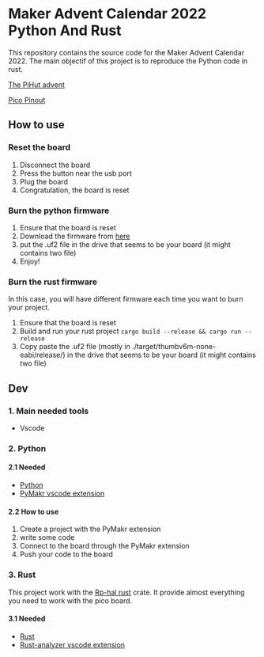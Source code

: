 # Maker Advent Calendar 2022 Python And Rust

This repository contains the source code for the Maker Advent Calendar 2022. The main objectif of this project is to reproduce the Python code in rust.

[The PiHut advent](https://thepihut.com/pages/advent)

[Pico Pinout](https://cdn.shopify.com/s/files/1/0176/3274/files/Pico-R3-A4-Pinout_f22e6644-b3e4-4997-a192-961c55fc8cae.pdf?v=1664490511)

## How to use

### Reset the board

1. Disconnect the board
2. Press the button near the usb port
3. Plug the board
4. Congratulation, the board is reset

### Burn the python firmware

1. Ensure that the board is reset
2. Download the firmware from [here](https://micropython.org/)
3. put the .uf2 file in the drive that seems to be your board (it might contains two file)
4. Enjoy!

### Burn the rust firmware

In this case, you will have different firmware each time you want to burn your project.

1. Ensure that the board is reset
2. Build and run your rust project `cargo build --release && cargo run --release`
3. Copy paste the .uf2 file (mostly in ./target/thumbv6m-none-eabi/release/) in the drive that seems to be your board (it might contains two file)

## Dev

### 1. Main needed tools

- Vscode

### 2. Python

#### 2.1 Needed

- [Python](https://www.python.org/downloads/)
- [PyMakr vscode extension](https://marketplace.visualstudio.com/items?itemName=pycom.Pymakr)

#### 2.2 How to use

1. Create a project with the PyMakr extension
2. write some code
3. Connect to the board through the PyMakr extension
4. Push your code to the board

### 3. Rust

This project work with the [Rp-hal rust](https://github.com/rp-rs/rp-hal/tree/main/boards/rp-pico) crate. It provide almost everything you need to work with the pico board.

#### 3.1 Needed

- [Rust](https://www.rust-lang.org/tools/install)
- [Rust-analyzer vscode extension](https://marketplace.visualstudio.com/items?itemName=matklad.rust-analyzer)
